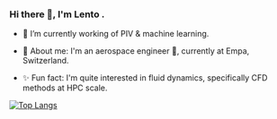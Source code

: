 ### Hi there 👋, I'm Lento .

- 🔭 I’m currently working of PIV & machine learning.

- 🦊 About me: I'm an aerospace engineer 🚀, currently at Empa, Switzerland.

- ✨ Fun fact: I'm quite interested in fluid dynamics, specifically CFD methods at HPC scale.

[![Top Langs](https://github-readme-stats.vercel.app/api/top-langs/?username=lento234&layout=compact&hide=tex)](https://github.com/anuraghazra/github-readme-stats)


<!--
**lento234/lento234** is a ✨ _special_ ✨ repository because its `README.md` (this file) appears on your GitHub profile.

Here are some ideas to get you started:

- 🔭 I’m currently working on ...
- 🌱 I’m currently learning ...
- 👯 I’m looking to collaborate on ...
- 🤔 I’m looking for help with ...
- 💬 Ask me about ...
- 📫 How to reach me: ...
- 😄 Pronouns: ...
-->
